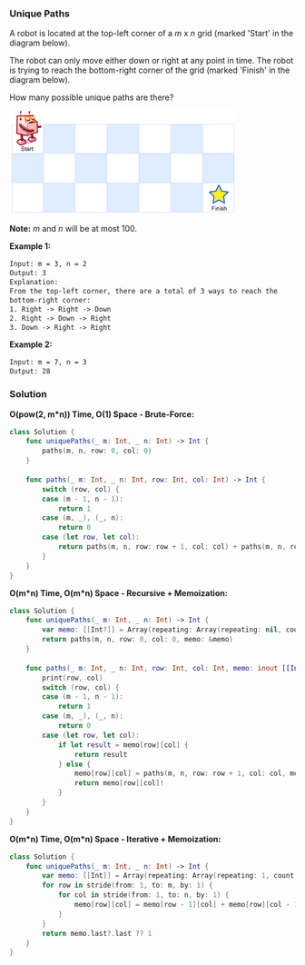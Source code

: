 
### Unique Paths

A robot is located at the top-left corner of a *m* x *n* grid (marked 'Start' in the diagram below).

The robot can only move either down or right at any point in time. The robot is trying to reach the bottom-right corner of the grid (marked 'Finish' in the diagram below).

How many possible unique paths are there?

![Above is a 7 x 3 grid. How many possible unique paths are there?](../images/question_62.png)

__Note:__ *m* and *n* will be at most 100.

__Example 1:__
```
Input: m = 3, n = 2
Output: 3
Explanation:
From the top-left corner, there are a total of 3 ways to reach the bottom-right corner:
1. Right -> Right -> Down
2. Right -> Down -> Right
3. Down -> Right -> Right
```
__Example 2:__
```
Input: m = 7, n = 3
Output: 28
```

### Solution
__O(pow(2, m*n)) Time, O(1) Space - Brute-Force:__
```Swift
class Solution {
    func uniquePaths(_ m: Int, _ n: Int) -> Int {
        paths(m, n, row: 0, col: 0)
    }

    func paths(_ m: Int, _ n: Int, row: Int, col: Int) -> Int {
        switch (row, col) {
        case (m - 1, n - 1):
            return 1
        case (m, _), (_, n):
            return 0
        case (let row, let col):
            return paths(m, n, row: row + 1, col: col) + paths(m, n, row: row, col: col + 1)
        }
    }
}
```
__O(m\*n) Time, O(m\*n) Space - Recursive + Memoization:__
```Swift
class Solution {
    func uniquePaths(_ m: Int, _ n: Int) -> Int {
        var memo: [[Int?]] = Array(repeating: Array(repeating: nil, count: n), count: m)
        return paths(m, n, row: 0, col: 0, memo: &memo)
    }

    func paths(_ m: Int, _ n: Int, row: Int, col: Int, memo: inout [[Int?]]) -> Int {
        print(row, col)
        switch (row, col) {
        case (m - 1, n - 1):
            return 1
        case (m, _), (_, n):
            return 0
        case (let row, let col):
            if let result = memo[row][col] {
                return result
            } else {
                memo[row][col] = paths(m, n, row: row + 1, col: col, memo: &memo) + paths(m, n, row: row, col: col + 1, memo: &memo)
                return memo[row][col]!
            }
        }
    }
}
```
__O(m\*n) Time, O(m\*n) Space - Iterative + Memoization:__
```Swift
class Solution {
    func uniquePaths(_ m: Int, _ n: Int) -> Int {
        var memo: [[Int]] = Array(repeating: Array(repeating: 1, count: n), count: m)
        for row in stride(from: 1, to: m, by: 1) {
            for col in stride(from: 1, to: n, by: 1) {
                memo[row][col] = memo[row - 1][col] + memo[row][col - 1]
            }
        }
        return memo.last?.last ?? 1
    }
}
```